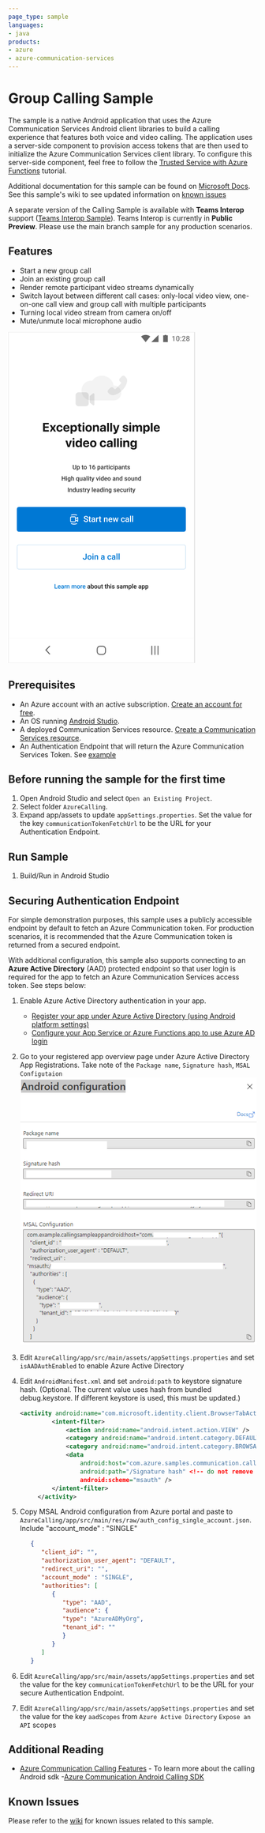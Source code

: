 ```yaml
---
page_type: sample
languages:
- java
products:
- azure
- azure-communication-services
---
```


# Group Calling Sample

The sample is a native Android application that uses the Azure Communication Services Android client libraries to build a calling experience that features both voice and video calling. The application uses a server-side component to provision access tokens that are then used to initialize the Azure Communication Services client library. To configure this server-side component, feel free to follow the [Trusted Service with Azure Functions](https://docs.microsoft.com/azure/communication-services/tutorials/trusted-service-tutorial) tutorial.

Additional documentation for this sample can be found on [Microsoft Docs](https://docs.microsoft.com/en-us/azure/communication-services/samples/calling-hero-sample?pivots=platform-android). See this sample's wiki to see updated information on [known issues](https://github.com/Azure-Samples/communication-services-android-calling-hero/wiki/Known-Issues)

A separate version of the Calling Sample is available with **Teams Interop** support ([Teams Interop Sample](https://github.com/Azure-Samples/communication-services-android-calling-hero/tree/feature/teams_interop)). Teams Interop is currently in **Public Preview**. Please use the main branch sample for any production scenarios.

## Features

- Start a new group call
- Join an existing group call
- Render remote participant video streams dynamically
- Switch layout between different call cases: only-local video view, one-on-one call view and group call with multiple participants
- Turning local video stream from camera on/off
- Mute/unmute local microphone audio

![Homepage](./docs/images/landing-page-android.png)

## Prerequisites

- An Azure account with an active subscription. [Create an account for free](https://azure.microsoft.com/free/?WT.mc_id=A261C142F).
- An OS running [Android Studio](https://developer.android.com/studio).
- A deployed Communication Services resource. [Create a Communication Services resource](https://docs.microsoft.com/azure/communication-services/quickstarts/create-communication-resource).
- An Authentication Endpoint that will return the Azure Communication Services Token. See [example](https://docs.microsoft.com/azure/communication-services/tutorials/trusted-service-tutorial)

## Before running the sample for the first time

1. Open Android Studio and select `Open an Existing Project`.
2. Select folder `AzureCalling`.
3. Expand app/assets to update `appSettings.properties`. Set the value for the key `communicationTokenFetchUrl` to be the URL for your Authentication Endpoint.

## Run Sample

1. Build/Run in Android Studio

## Securing Authentication Endpoint

For simple demonstration purposes, this sample uses a publicly accessible endpoint by default to fetch an Azure Communication token. For production scenarios, it is recommended that the Azure Communication token is returned from a secured endpoint.  

With additional configuration, this sample also supports connecting to an **Azure Active Directory** (AAD) protected endpoint so that user login is required for the app to fetch an Azure Communication Services access token. See steps below:

1. Enable Azure Active Directory authentication in your app.
   - [Register your app under Azure Active Directory (using Android platform settings)](https://docs.microsoft.com/azure/active-directory/develop/tutorial-v2-android)
   - [Configure your App Service or Azure Functions app to use Azure AD login](https://docs.microsoft.com/azure/app-service/configure-authentication-provider-aad)
2. Go to your registered app overview page under Azure Active Directory App Registrations. Take note of the `Package name`, `Signature hash`, `MSAL Configutaion`
   ![Azure Active Directory Configuration](./docs/images/androidConfigurationImage.png)
3. Edit `AzureCalling/app/src/main/assets/appSettings.properties` and set `isAADAuthEnabled` to enable Azure Active Directory
4. Edit `AndroidManifest.xml` and set `android:path` to keystore signature hash. (Optional. The current value uses hash from bundled debug.keystore. If different keystore is used, this must be updated.)

   ```xml
   <activity android:name="com.microsoft.identity.client.BrowserTabActivity">
            <intent-filter>
                <action android:name="android.intent.action.VIEW" />
                <category android:name="android.intent.category.DEFAULT" />
                <category android:name="android.intent.category.BROWSABLE" />
                <data
                    android:host="com.azure.samples.communication.calling"
                    android:path="/Signature hash" <!-- do not remove /. The current hash in AndroidManifest.xml is for debug.keystore. -->
                    android:scheme="msauth" />
            </intent-filter>
        </activity>
   ```

5. Copy MSAL Android configuration from Azure portal and paste to `AzureCalling/app/src/main/res/raw/auth_config_single_account.json`. Include "account_mode" : "SINGLE"

   ```json
      {
         "client_id": "",
         "authorization_user_agent": "DEFAULT",
         "redirect_uri": "",
         "account_mode" : "SINGLE",
         "authorities": [
            {
               "type": "AAD",
               "audience": {
               "type": "AzureADMyOrg",
               "tenant_id": ""
               }
            }
         ]
      }
   ```

6. Edit `AzureCalling/app/src/main/assets/appSettings.properties` and set the value for the key `communicationTokenFetchUrl` to be the URL for your secure Authentication Endpoint.
7. Edit `AzureCalling/app/src/main/assets/appSettings.properties` and set the value for the key `aadScopes` from `Azure Active Directory` `Expose an API` scopes

## Additional Reading

- [Azure Communication Calling Features](https://docs.microsoft.com/azure/communication-services/concepts/voice-video-calling/calling-sdk-features) - To learn more about the calling Android sdk
-[Azure Communication Android Calling SDK](https://search.maven.org/artifact/com.azure.android/azure-communication-calling)

## Known Issues

Please refer to the [wiki](https://github.com/Azure-Samples/communication-services-android-calling-hero/wiki/Known-Issues) for known issues related to this sample.
